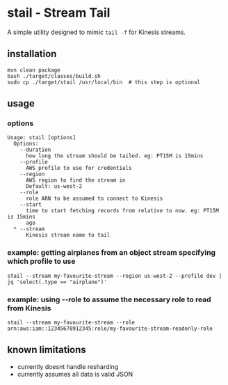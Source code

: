 # stail - Stream Tail

A simple utility designed to mimic `tail -f` for Kinesis streams.

## installation

``` shell
mvn clean package
bash ./target/classes/build.sh
sudo cp ./target/stail /usr/local/bin  # this step is optional
```

## usage

### options

```
Usage: stail [options]
  Options:
    --duration
      how long the stream should be tailed. eg: PT15M is 15mins
    --profile
      AWS profile to use for credentials
    --region
      AWS region to find the stream in
      Default: us-west-2
    --role
      role ARN to be assumed to connect to Kinesis
    --start
      time to start fetching records from relative to now. eg: PT15M is 15mins
      ago
  * --stream
      Kinesis stream name to tail
```

### example: getting airplanes from an object stream specifying which profile to use

```shell
stail --stream my-favourite-stream --region us-west-2 --profile dev | jq 'select(.type == "airplane")'
```

### example: using --role to assume the necessary role to read from Kinesis

```shell
stail --stream my-favourite-stream --role arn:aws:iam::12345678912345:role/my-favourite-stream-readonly-role
```

## known limitations

- currently doesnt handle resharding
- currently assumes all data is valid JSON
